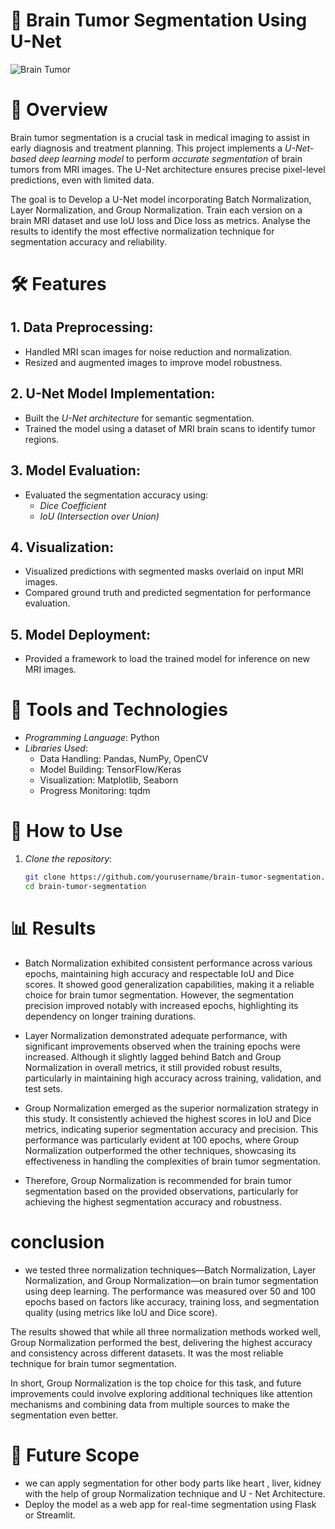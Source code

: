 # 🧠 Brain Tumor Segmentation Using U-Net

![Brain Tumor](https://github.com/user-attachments/assets/brain-tumor-image-placeholder)

# 📜 Overview

Brain tumor segmentation is a crucial task in medical imaging to assist in early diagnosis and treatment planning. This project implements a *U-Net-based deep learning model* to perform *accurate segmentation* of brain tumors from MRI images. The U-Net architecture ensures precise pixel-level predictions, even with limited data.

The goal is to Develop a U-Net model incorporating Batch Normalization, Layer Normalization, and Group Normalization. Train each version on a brain MRI dataset and use IoU loss and Dice loss as metrics. Analyse the results to identify the most effective normalization technique for segmentation accuracy and reliability.
# 🛠 Features

## 1. Data Preprocessing:
- Handled MRI scan images for noise reduction and normalization.
- Resized and augmented images to improve model robustness.

## 2. U-Net Model Implementation:
- Built the *U-Net architecture* for semantic segmentation.
- Trained the model using a dataset of MRI brain scans to identify tumor regions.

## 3. Model Evaluation:
- Evaluated the segmentation accuracy using:
    - *Dice Coefficient*  
    - *IoU (Intersection over Union)*  
  

## 4. Visualization:
- Visualized predictions with segmented masks overlaid on input MRI images.
- Compared ground truth and predicted segmentation for performance evaluation.

## 5. Model Deployment:
- Provided a framework to load the trained model for inference on new MRI images.

# 🔧 Tools and Technologies

- *Programming Language*: Python  
- *Libraries Used*:
    - Data Handling: Pandas, NumPy, OpenCV  
    - Model Building: TensorFlow/Keras  
    - Visualization: Matplotlib, Seaborn  
    - Progress Monitoring: tqdm  

# 🚀 How to Use

1. *Clone the repository*:
   ```bash
   git clone https://github.com/yourusername/brain-tumor-segmentation.git
   cd brain-tumor-segmentation


# 📊 Results
- Batch Normalization exhibited consistent performance across various epochs, maintaining high accuracy and respectable IoU and Dice scores. It showed good generalization capabilities, making it a reliable choice for brain tumor segmentation. However, the segmentation precision improved notably with increased epochs, highlighting its dependency on longer training durations.

- Layer Normalization demonstrated adequate performance, with significant improvements observed when the training epochs were increased. Although it slightly lagged behind Batch and Group Normalization in overall metrics, it still provided robust results, particularly in maintaining high accuracy across training, validation, and test sets.
- Group Normalization emerged as the superior normalization strategy in this study. It consistently achieved the highest scores in IoU and Dice metrics, indicating superior segmentation accuracy and precision. This performance was particularly evident at 100 epochs, where Group Normalization outperformed the other techniques, showcasing its effectiveness in handling the complexities of brain tumor segmentation.
- Therefore, Group Normalization is recommended for brain tumor segmentation based on the provided observations, particularly for achieving the highest segmentation accuracy and robustness.




# conclusion
- we tested three normalization techniques—Batch Normalization, Layer Normalization, and Group Normalization—on brain tumor segmentation using deep learning. The performance was measured over 50 and 100 epochs based on factors like accuracy, training loss, and segmentation quality (using metrics like IoU and Dice score).

The results showed that while all three normalization methods worked well, Group Normalization performed the best, delivering the highest accuracy and consistency across different datasets. It was the most reliable technique for brain tumor segmentation.

In short, Group Normalization is the top choice for this task, and future improvements could involve exploring additional techniques like attention mechanisms and combining data from multiple sources to make the segmentation even better.

 # 🔮 Future Scope
- we can apply segmentation  for other body parts like heart , liver, kidney with the help of group 
  Normalization technique and U - Net Architecture.
- Deploy the model as a web app for real-time segmentation using Flask or Streamlit.



